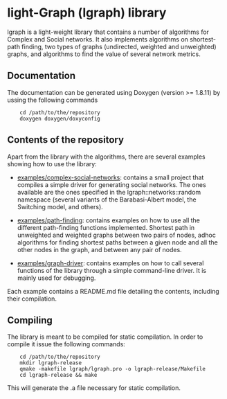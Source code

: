# light-Graph (lgraph) library

lgraph is a light-weight library that contains a number of algorithms for Complex and Social networks.
It also implements algorithms on shortest-path finding, two types of graphs (undirected, weighted and
unweighted) graphs, and algorithms to find the value of several network metrics.

## Documentation

The documentation can be generated using Doxygen (version >= 1.8.11) by ussing the following commands

		cd /path/to/the/repository
		doxygen doxygen/doxyconfig

## Contents of the repository

Apart from the library with the algorithms, there are several examples showing how to use the library:

- [examples/complex-social-networks](https://github.com/lluisalemanypuig/lgraph/tree/master/examples/complex-social-networks):
contains a small project that compiles a simple driver for generating
social networks. The ones available are the ones specified in the lgraph::networks::random namespace
(several variants of the Barabasi-Albert model, the Switching model, and others).

- [examples/path-finding](https://github.com/lluisalemanypuig/lgraph/tree/master/examples/path-finding):
contains examples on how to use all the different path-finding functions
implemented. Shortest path in unweighted and weighted graphs between two pairs of nodes, adhoc
algorithms for finding shortest paths between a given node and all the other nodes in the graph,
and between any pair of nodes.

- [examples/graph-driver](https://github.com/lluisalemanypuig/lgraph/tree/master/examples/graphs-driver):
contains examples on how to call several functions of the library through a simple command-line
driver. It is mainly used for debugging.

Each example contains a README.md file detailing the contents, including their compilation.

## Compiling

The library is meant to be compiled for static compilation. In order to compile it issue the following
commands:

		cd /path/to/the/repository
		mkdir lgraph-release
		qmake -makefile lgraph/lgraph.pro -o lgraph-release/Makefile
		cd lgraph-release && make

This will generate the .a file necessary for static compilation.

